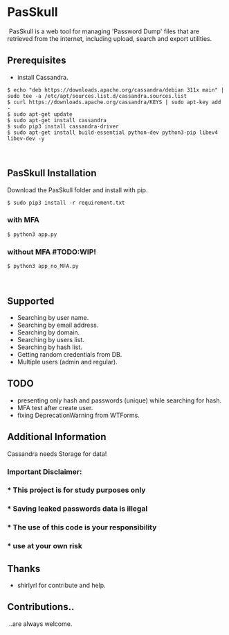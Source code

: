 # PasSkull
​
PasSkull is a web tool for managing 'Password Dump' files that are retrieved from the internet, including upload, search and export utilities. 

## Prerequisites
* install Cassandra.
```
$ echo "deb https://downloads.apache.org/cassandra/debian 311x main" | sudo tee -a /etc/apt/sources.list.d/cassandra.sources.list
$ curl https://downloads.apache.org/cassandra/KEYS | sudo apt-key add -
$ sudo apt-get update
$ sudo apt-get install cassandra
$ sudo pip3 install cassandra-driver
$ sudo apt-get install build-essential python-dev python3-pip libev4 libev-dev -y
```
​
## PasSkull Installation
Download the PasSkull folder and install with pip.
​
```shell
$ sudo pip3 install -r requirement.txt
```

### with MFA
```shell
$ python3 app.py
```

### without MFA #TODO:WIP!
```shell
$ python3 app_no_MFA.py
```
​
## Supported ​
 * Searching by user name.
 * Searching by email address.
 * Searching by domain.
 * Searching by users list.
 * Searching by hash list.
 * Getting random credentials from DB.
 * Multiple users (admin and regular).
   
## TODO

 * presenting only hash and passwords (unique) while searching for hash.
 * MFA test after create user.
 * fixing DeprecationWarning from WTForms.
 
## Additional Information
  Cassandra needs Storage for data!
  
### Important Disclaimer: 
### * This project is for study purposes only
### * Saving leaked passwords data is illegal 
### * The use of this code is your responsibility
### * use at your own risk

## Thanks
* shirlyrl for contribute and help.

## Contributions..
​
..are always welcome.
